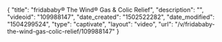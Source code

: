 {
    "title": "fridababy&reg; The Wind&reg; Gas &amp; Colic Relief",
    "description": "",
    "videoid": "109988147",
    "date_created": "1502522282",
    "date_modified": "1504299524",
    "type": "captivate",
    "layout": "video",
    "url": "\/v\/fridababy-the-wind-gas-colic-relief\/109988147"
}